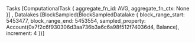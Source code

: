 Tasks [ComputationalTask { aggregate_fn_id: AVG, aggregate_fn_ctx: None }]
, Datalakes [BlockSampled(BlockSampledDatalake { block_range_start: 5453477, block_range_end: 5453554, sampled_property: Account(0x7f2c6f930306d3aa736b3a6c6a98f512f74036d4, Balance), increment: 4 })] 